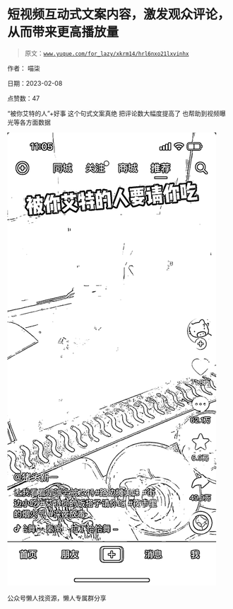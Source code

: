 # 短视频互动式文案内容，激发观众评论，从而带来更高播放量

> 原文：[`www.yuque.com/for_lazy/xkrm14/hrl6nxo21lxvinhx`](https://www.yuque.com/for_lazy/xkrm14/hrl6nxo21lxvinhx)



作者： 喵柒



日期：2023-02-08



点赞数：47

<ne-hole id="u7f147e87" data-lake-id="u7f147e87">

“被你艾特的人”+好事 这个句式文案真绝 把评论数大幅度提高了 也帮助到视频曝光等各方面数据



![](img/441ad5b74dec2fbc3d220be919a0c6a6.png)

<ne-hole id="ubc281495" data-lake-id="ubc281495">

公众号懒人找资源，懒人专属群分享

</ne-hole></ne-hole>